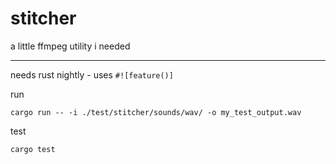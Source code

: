 # stitcher

a little ffmpeg utility i needed

---

needs rust nightly - uses `#![feature()]`

run

```
cargo run -- -i ./test/stitcher/sounds/wav/ -o my_test_output.wav
```


test

```
cargo test
```
